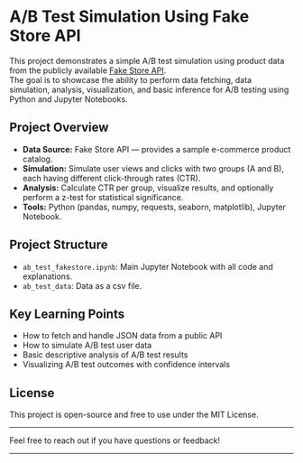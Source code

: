 # A/B Test Simulation Using Fake Store API

This project demonstrates a simple A/B test simulation using product data from the publicly available [Fake Store API](https://fakestoreapi.com/).  
The goal is to showcase the ability to perform data fetching, data simulation, analysis, visualization, and basic inference for A/B testing using Python and Jupyter Notebooks.

## Project Overview

- **Data Source:** Fake Store API — provides a sample e-commerce product catalog.
- **Simulation:** Simulate user views and clicks with two groups (A and B), each having different click-through rates (CTR).
- **Analysis:** Calculate CTR per group, visualize results, and optionally perform a z-test for statistical significance.
- **Tools:** Python (pandas, numpy, requests, seaborn, matplotlib), Jupyter Notebook.

## Project Structure

- `ab_test_fakestore.ipynb`: Main Jupyter Notebook with all code and explanations.
- `ab_test_data`: Data as a csv file.

## Key Learning Points

- How to fetch and handle JSON data from a public API
- How to simulate A/B test user data
- Basic descriptive analysis of A/B test results
- Visualizing A/B test outcomes with confidence intervals

## License

This project is open-source and free to use under the MIT License.

---

Feel free to reach out if you have questions or feedback!

---
